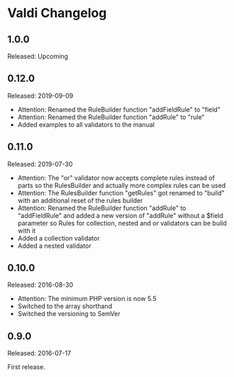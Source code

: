 Valdi Changelog
===============

## 1.0.0

Released: Upcoming

## 0.12.0

Released: 2019-09-09

- Attention: Renamed the RuleBuilder function "addFieldRule" to "field"
- Attention: Renamed the RuleBuilder function "addRule" to "rule"
- Added examples to all validators to the manual
  
## 0.11.0

Released: 2019-07-30

- Attention: The "or" validator now accepts complete rules instead of parts so the RulesBuilder and actually more
  complex rules can be used
- Attention: The RulesBuilder function "getRules" got renamed to "build" with an additional reset of the rules builder
- Attention: Renamed the RuleBuilder function "addRule" to "addFieldRule" and added a new version of "addRule" without a
  $field parameter so Rules for collection, nested and or validators can be build with it
- Added a collection validator
- Added a nested validator

## 0.10.0

Released: 2016-08-30

- Attention: The minimum PHP version is now 5.5
- Switched to the array shorthand
- Switched the versioning to SemVer

## 0.9.0

Released: 2016-07-17

First release.
